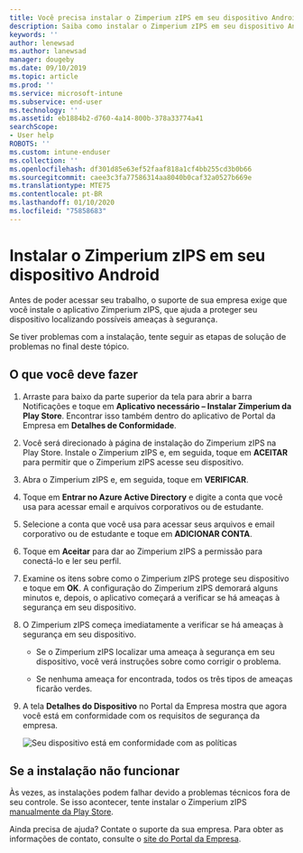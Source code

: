```yaml
---
title: Você precisa instalar o Zimperium zIPS em seu dispositivo Android | Microsoft Docs
description: Saiba como instalar o Zimperium zIPS em seu dispositivo Android.
keywords: ''
author: lenewsad
ms.author: lanewsad
manager: dougeby
ms.date: 09/10/2019
ms.topic: article
ms.prod: ''
ms.service: microsoft-intune
ms.subservice: end-user
ms.technology: ''
ms.assetid: eb1884b2-d760-4a14-800b-378a33774a41
searchScope:
- User help
ROBOTS: ''
ms.custom: intune-enduser
ms.collection: ''
ms.openlocfilehash: df301d85e63ef52faaf818a1cf4bb255cd3b0b66
ms.sourcegitcommit: caee3c3fa77586314aa8040b0caf32a0527b669e
ms.translationtype: MTE75
ms.contentlocale: pt-BR
ms.lasthandoff: 01/10/2020
ms.locfileid: "75858683"
---
```

# <a name="install-zimperium-zips-on-your-android-device"></a>Instalar o Zimperium zIPS em seu dispositivo Android

Antes de poder acessar seu trabalho, o suporte de sua empresa exige que você instale o aplicativo Zimperium zIPS, que ajuda a proteger seu dispositivo localizando possíveis ameaças à segurança.

Se tiver problemas com a instalação, tente seguir as etapas de solução de problemas no final deste tópico.

## <a name="what-you-need-to-do"></a>O que você deve fazer

1. Arraste para baixo da parte superior da tela para abrir a barra Notificações e toque em **Aplicativo necessário – Instalar Zimperium da Play Store**. Encontrar isso também dentro do aplicativo de Portal da Empresa em __Detalhes de Conformidade__.

2. Você será direcionado à página de instalação do Zimperium zIPS na Play Store. Instale o Zimperium zIPS e, em seguida, toque em **ACEITAR** para permitir que o Zimperium zIPS acesse seu dispositivo.

3. Abra o Zimperium zIPS e, em seguida, toque em **VERIFICAR**.

4. Toque em **Entrar no Azure Active Directory** e digite a conta que você usa para acessar email e arquivos corporativos ou de estudante.

5. Selecione a conta que você usa para acessar seus arquivos e email corporativo ou de estudante e toque em **ADICIONAR CONTA**.

6. Toque em **Aceitar** para dar ao Zimperium zIPS a permissão para conectá-lo e ler seu perfil.

7. Examine os itens sobre como o Zimperium zIPS protege seu dispositivo e toque em **OK**. A configuração do Zimperium zIPS demorará alguns minutos e, depois, o aplicativo começará a verificar se há ameaças à segurança em seu dispositivo.

8. O Zimperium zIPS começa imediatamente a verificar se há ameaças à segurança em seu dispositivo.

   * Se o Zimperium zIPS localizar uma ameaça à segurança em seu dispositivo, você verá instruções sobre como corrigir o problema.

   * Se nenhuma ameaça for encontrada, todos os três tipos de ameaças ficarão verdes.

11. A tela **Detalhes do Dispositivo** no Portal da Empresa mostra que agora você está em conformidade com os requisitos de segurança da empresa.

    ![Seu dispositivo está em conformidade com as políticas](./media/mtd-device-now-compliant-android.png)

## <a name="if-the-installation-doesnt-work"></a>Se a instalação não funcionar

Às vezes, as instalações podem falhar devido a problemas técnicos fora de seu controle. Se isso acontecer, tente instalar o Zimperium zIPS [manualmente da Play Store](https://play.google.com/store/apps/details?id=com.zimperium.zips).

Ainda precisa de ajuda? Contate o suporte da sua empresa. Para obter as informações de contato, consulte o [site do Portal da Empresa](https://go.microsoft.com/fwlink/?linkid=2010980).
